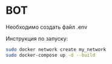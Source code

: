 # BOT

Необходимо создать файл .env

Инструкция по запуску:

```bash
sudo docker network create my_network
sudo docker-compose up -d --build
```

